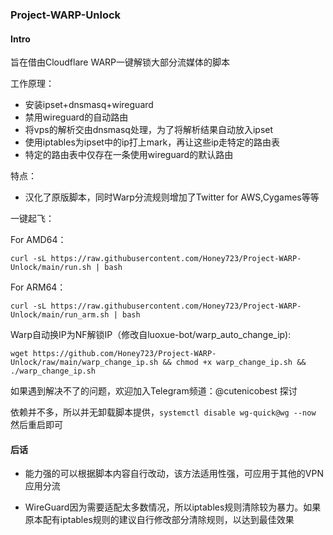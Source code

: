 ### Project-WARP-Unlock

#### Intro

旨在借由Cloudflare WARP一键解锁大部分流媒体的脚本

工作原理：

- 安装ipset+dnsmasq+wireguard
- 禁用wireguard的自动路由
- 将vps的解析交由dnsmasq处理，为了将解析结果自动放入ipset
- 使用iptables为ipset中的ip打上mark，再让这些ip走特定的路由表
- 特定的路由表中仅存在一条使用wireguard的默认路由

特点：

- 汉化了原版脚本，同时Warp分流规则增加了Twitter for AWS,Cygames等等



一键起飞：

For AMD64：
````
curl -sL https://raw.githubusercontent.com/Honey723/Project-WARP-Unlock/main/run.sh | bash
````
For ARM64：
````
curl -sL https://raw.githubusercontent.com/Honey723/Project-WARP-Unlock/main/run_arm.sh | bash
````
Warp自动换IP为NF解锁IP（修改自luoxue-bot/warp_auto_change_ip):
````
wget https://github.com/Honey723/Project-WARP-Unlock/raw/main/warp_change_ip.sh && chmod +x warp_change_ip.sh && ./warp_change_ip.sh
````
如果遇到解决不了的问题，欢迎加入Telegram频道：@cutenicobest 探讨

依赖并不多，所以并无卸载脚本提供，`systemctl disable wg-quick@wg --now` 然后重启即可



#### 后话

- 能力强的可以根据脚本内容自行改动，该方法适用性强，可应用于其他的VPN应用分流

- WireGuard因为需要适配太多数情况，所以iptables规则清除较为暴力。如果原本配有iptables规则的建议自行修改部分清除规则，以达到最佳效果





